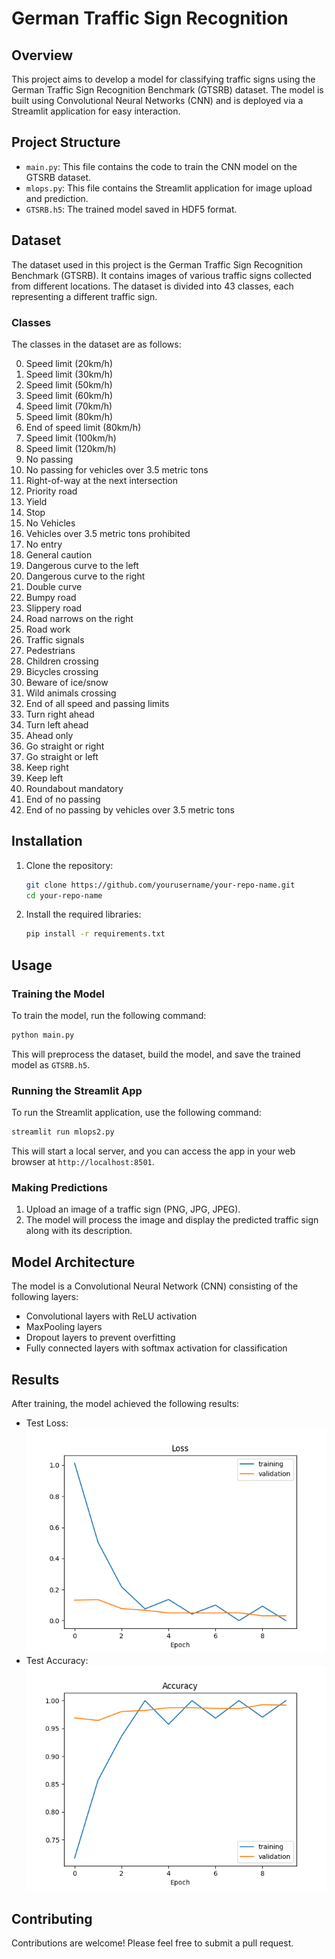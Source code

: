 
# German Traffic Sign Recognition

## Overview

This project aims to develop a model for classifying traffic signs using the German Traffic Sign Recognition Benchmark (GTSRB) dataset. The model is built using Convolutional Neural Networks (CNN) and is deployed via a Streamlit application for easy interaction.

## Project Structure

- `main.py`: This file contains the code to train the CNN model on the GTSRB dataset.
- `mlops.py`: This file contains the Streamlit application for image upload and prediction.
- `GTSRB.h5`: The trained model saved in HDF5 format.

## Dataset

The dataset used in this project is the German Traffic Sign Recognition Benchmark (GTSRB). It contains images of various traffic signs collected from different locations. The dataset is divided into 43 classes, each representing a different traffic sign.

### Classes

The classes in the dataset are as follows:

0. Speed limit (20km/h)
1. Speed limit (30km/h)
2. Speed limit (50km/h)
3. Speed limit (60km/h)
4. Speed limit (70km/h)
5. Speed limit (80km/h)
6. End of speed limit (80km/h)
7. Speed limit (100km/h)
8. Speed limit (120km/h)
9. No passing
10. No passing for vehicles over 3.5 metric tons
11. Right-of-way at the next intersection
12. Priority road
13. Yield
14. Stop
15. No Vehicles
16. Vehicles over 3.5 metric tons prohibited
17. No entry
18. General caution
19. Dangerous curve to the left
20. Dangerous curve to the right
21. Double curve
22. Bumpy road
23. Slippery road
24. Road narrows on the right
25. Road work
26. Traffic signals
27. Pedestrians
28. Children crossing
29. Bicycles crossing
30. Beware of ice/snow
31. Wild animals crossing
32. End of all speed and passing limits
33. Turn right ahead
34. Turn left ahead
35. Ahead only
36. Go straight or right
37. Go straight or left
38. Keep right
39. Keep left
40. Roundabout mandatory
41. End of no passing
42. End of no passing by vehicles over 3.5 metric tons

## Installation

1. Clone the repository:
   ```bash
   git clone https://github.com/yourusername/your-repo-name.git
   cd your-repo-name
   ```

2. Install the required libraries:
   ```bash
   pip install -r requirements.txt
   ```

## Usage

### Training the Model

To train the model, run the following command:
```bash
python main.py
```

This will preprocess the dataset, build the model, and save the trained model as `GTSRB.h5`.

### Running the Streamlit App

To run the Streamlit application, use the following command:
```bash
streamlit run mlops2.py
```

This will start a local server, and you can access the app in your web browser at `http://localhost:8501`.

### Making Predictions

1. Upload an image of a traffic sign (PNG, JPG, JPEG).
2. The model will process the image and display the predicted traffic sign along with its description.

## Model Architecture

The model is a Convolutional Neural Network (CNN) consisting of the following layers:

- Convolutional layers with ReLU activation
- MaxPooling layers
- Dropout layers to prevent overfitting
- Fully connected layers with softmax activation for classification

## Results

After training, the model achieved the following results:
- Test Loss: ![Alt text](lo.png)
- Test Accuracy: ![Alt text](acc.png)

## Contributing

Contributions are welcome! Please feel free to submit a pull request.


